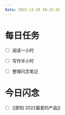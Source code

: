 ```yaml
---
Date: 2022-12-28 10:15:32
---
```


# 每日任务
- [ ] 阅读一小时
- [ ] 写作半小时
- [ ] 整理闪念笔记


# 今日闪念
- [ ] [[即刻 2022最爱的产品]]



